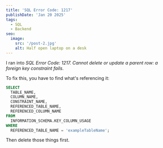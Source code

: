```yaml
---
title: 'SQL Error Code: 1217'
publishDate: 'Jan 20 2025'
tags:
  - SQL
  - Backend
seo:
  image:
    src: '/post-2.jpg'
    alt: Half open laptop on a desk
---
```


I ran into _SQL Error Code: 1217. Cannot delete or update a parent row: a foreign key constraint fails_.

To fix this, you have to find what's referencing it:

```sql
SELECT
  TABLE_NAME,
  COLUMN_NAME,
  CONSTRAINT_NAME,
  REFERENCED_TABLE_NAME,
  REFERENCED_COLUMN_NAME
FROM
  INFORMATION_SCHEMA.KEY_COLUMN_USAGE
WHERE
  REFERENCED_TABLE_NAME = 'exampleTableName';
```

Then delete those things first.
